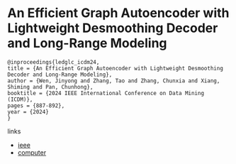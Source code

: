# An Efficient Graph Autoencoder with Lightweight Desmoothing Decoder and Long-Range Modeling

```
@inproceedings{ledglc_icdm24,
title = {An Efficient Graph Autoencoder with Lightweight Desmoothing Decoder and Long-Range Modeling},
author = {Wen, Jinyong and Zhang, Tao and Zhang, Chunxia and Xiang, Shiming and Pan, Chunhong},
booktitle = {2024 IEEE International Conference on Data Mining (ICDM)},
pages = {887-892},
year = {2024}
}
```

links
- [ieee](https://doi.org/10.1109/ICDM59182.2024.00110)
- [computer](https://doi.ieeecomputersociety.org/10.1109/ICDM59182.2024.00110)
